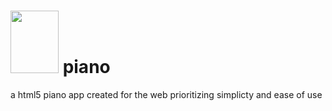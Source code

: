 # <img src='https://github.com/siscodingclub/piano/raw/master/logo.png' height='100' width='77'>  piano 

a html5 piano app created for the web prioritizing simplicty and ease of use

